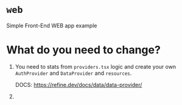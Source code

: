 # `web`

Simple Front-End WEB app example

# What do you need to change?

1. You need to stats from `providers.tsx` logic and
   create your own `AuthProvider` and `DataProvider` and `resources`.

   DOCS: https://refine.dev/docs/data/data-provider/

2. 

